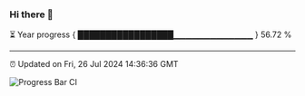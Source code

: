 ### Hi there 👋

⏳ Year progress { █████████████████▁▁▁▁▁▁▁▁▁▁▁▁▁ } 56.72 %

---

⏰ Updated on Fri, 26 Jul 2024 14:36:36 GMT

![Progress Bar CI](https://github.com/IshwaranRudhara/GIT-ACTION/workflows/Progress%20Bar%20CI/badge.svg)

